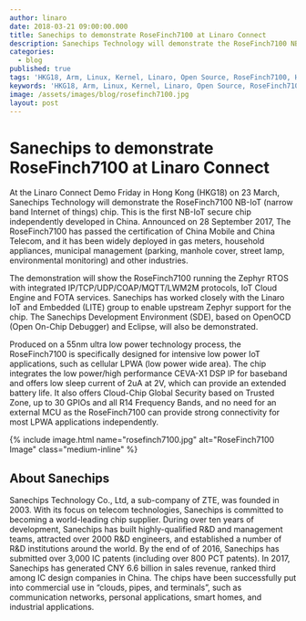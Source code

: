 ```yaml
---
author: linaro
date: 2018-03-21 09:00:00.000
title: Sanechips to demonstrate RoseFinch7100 at Linaro Connect
description: Sanechips Technology will demonstrate the RoseFinch7100 NB-IoT chip at HKG18.
categories:
  - blog
published: true
tags: 'HKG18, Arm, Linux, Kernel, Linaro, Open Source, RoseFinch7100, HKG18'
keywords: 'HKG18, Arm, Linux, Kernel, Linaro, Open Source, RoseFinch7100, HKG18'
image: /assets/images/blog/rosefinch7100.jpg
layout: post
---
```

# Sanechips to demonstrate RoseFinch7100 at Linaro Connect

At the Linaro Connect Demo Friday in Hong Kong (HKG18) on 23 March, Sanechips Technology will demonstrate the RoseFinch7100 NB-IoT (narrow band Internet of things) chip. This is the first NB-IoT secure chip independently developed in China. Announced on 28 September 2017, The RoseFinch7100 has passed the certification of China Mobile and China Telecom, and it has been widely deployed in gas meters, household appliances, municipal management (parking, manhole cover, street lamp, environmental monitoring) and other industries.

The demonstration will show the RoseFinch7100 running the Zephyr RTOS with integrated IP/TCP/UDP/COAP/MQTT/LWM2M protocols, IoT Cloud Engine and FOTA services. Sanechips has worked closely with the Linaro IoT and Embedded (LITE) group to enable upstream Zephyr support for the chip. The Sanechips Development Environment (SDE), based on OpenOCD (Open On-Chip Debugger) and Eclipse, will also be demonstrated.

Produced on a 55nm ultra low power technology process, the RoseFinch7100 is specifically designed for intensive low power IoT applications, such as cellular LPWA (low power wide area). The chip integrates the low power/high performance CEVA-X1 DSP IP for baseband and offers low sleep current of 2uA at 2V, which can provide an extended battery life. It also offers Cloud-Chip Global Security based on Trusted Zone, up to 30 GPIOs and all R14 Frequency Bands, and no need for an external MCU as the RoseFinch7100 can provide strong connectivity for most LPWA applications independently.


{% include image.html name="rosefinch7100.jpg" alt="RoseFinch7100 Image" class="medium-inline" %}

## About Sanechips

Sanechips Technology Co., Ltd, a sub-company of ZTE, was founded in 2003. With its focus on telecom technologies, Sanechips is committed to becoming a world-leading chip supplier. During over ten years of development, Sanechips has built highly-qualified R&D and management teams, attracted over 2000 R&D engineers, and established a number of R&D institutions around the world. By the end of of 2016, Sanechips has submitted over 3,000 IC patents (including over 800 PCT patents). In 2017, Sanechips has generated CNY 6.6 billion in sales revenue, ranked third among IC design companies in China. The chips have been successfully put into commercial use in “clouds, pipes, and terminals”, such as communication networks, personal applications, smart homes, and industrial applications.
